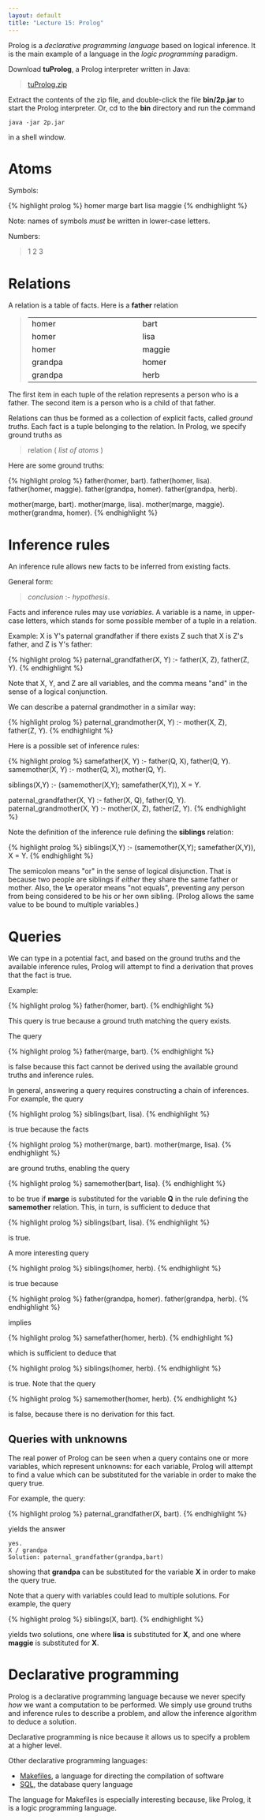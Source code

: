 ```yaml
---
layout: default
title: "Lecture 15: Prolog"
---
```


Prolog is a *declarative programming language* based on logical inference. It is the main example of a language in the *logic programming* paradigm.

Download **tuProlog**, a Prolog interpreter written in Java:

> [tuProlog.zip](../resources/tuProlog.zip)

Extract the contents of the zip file, and double-click the file **bin/2p.jar** to start the Prolog interpreter. Or, cd to the **bin** directory and run the command

    java -jar 2p.jar

in a shell window.

Atoms
=====

Symbols:

{% highlight prolog %}
homer
marge
bart
lisa
maggie
{% endhighlight %}

Note: names of symbols *must* be written in lower-case letters.

Numbers:

> 1 2 3

Relations
=========

A relation is a table of facts. Here is a **father** relation

> <table>
> <col width="13%" />
> <col width="15%" />
> <tbody>
> <tr class="odd">
> <td align="left">homer</td>
> <td align="left">bart</td>
> </tr>
> <tr class="even">
> <td align="left">homer</td>
> <td align="left">lisa</td>
> </tr>
> <tr class="odd">
> <td align="left">homer</td>
> <td align="left">maggie</td>
> </tr>
> <tr class="even">
> <td align="left">grandpa</td>
> <td align="left">homer</td>
> </tr>
> <tr class="odd">
> <td align="left">grandpa</td>
> <td align="left">herb</td>
> </tr>
> </tbody>
> </table>

The first item in each tuple of the relation represents a person who is a father. The second item is a person who is a child of that father.

Relations can thus be formed as a collection of explicit facts, called *ground truths*. Each fact is a tuple belonging to the relation. In Prolog, we specify ground truths as

> relation ( *list of atoms* )

Here are some ground truths:

{% highlight prolog %}
father(homer, bart).
father(homer, lisa).
father(homer, maggie).
father(grandpa, homer).
father(grandpa, herb).

mother(marge, bart).
mother(marge, lisa).
mother(marge, maggie).
mother(grandma, homer).
{% endhighlight %}

Inference rules
===============

An inference rule allows new facts to be inferred from existing facts.

General form:

> *conclusion* :- *hypothesis*.

Facts and inference rules may use *variables*. A variable is a name, in upper-case letters, which stands for some possible member of a tuple in a relation.

Example: X is Y's paternal grandfather if there exists Z such that X is Z's father, and Z is Y's father:

{% highlight prolog %}
paternal_grandfather(X, Y) :- father(X, Z), father(Z, Y).
{% endhighlight %}

Note that X, Y, and Z are all variables, and the comma means "and" in the sense of a logical conjunction.

We can describe a paternal grandmother in a similar way:

{% highlight prolog %}
paternal_grandmother(X, Y) :- mother(X, Z), father(Z, Y).
{% endhighlight %}

Here is a possible set of inference rules:

{% highlight prolog %}
samefather(X, Y) :- father(Q, X), father(Q, Y).
samemother(X, Y) :- mother(Q, X), mother(Q, Y).

siblings(X,Y) :- (samemother(X,Y); samefather(X,Y)), X \= Y.

paternal_grandfather(X, Y) :- father(X, Q), father(Q, Y).
paternal_grandmother(X, Y) :- mother(X, Z), father(Z, Y).
{% endhighlight %}

Note the definition of the inference rule defining the **siblings** relation:

{% highlight prolog %}
siblings(X,Y) :- (samemother(X,Y); samefather(X,Y)), X \= Y.
{% endhighlight %}

The semicolon means "or" in the sense of logical disjunction. That is because two people are siblings if *either* they share the same father or mother.  Also, the **\\=** operator means "not equals", preventing any person from being considered to be his or her own sibling.  (Prolog allows the same value to be bound to multiple variables.)

Queries
=======

We can type in a potential fact, and based on the ground truths and the available inference rules, Prolog will attempt to find a derivation that proves that the fact is true.

Example:

{% highlight prolog %}
father(homer, bart).
{% endhighlight %}

This query is true because a ground truth matching the query exists.

The query

{% highlight prolog %}
father(marge, bart).
{% endhighlight %}

is false because this fact cannot be derived using the available ground truths and inference rules.

In general, answering a query requires constructing a chain of inferences. For example, the query

{% highlight prolog %}
siblings(bart, lisa).
{% endhighlight %}

is true because the facts

{% highlight prolog %}
mother(marge, bart).
mother(marge, lisa).
{% endhighlight %}

are ground truths, enabling the query

{% highlight prolog %}
samemother(bart, lisa).
{% endhighlight %}

to be true if **marge** is substituted for the variable **Q** in the rule defining the **samemother** relation. This, in turn, is sufficient to deduce that

{% highlight prolog %}
siblings(bart, lisa).
{% endhighlight %}

is true.

A more interesting query

{% highlight prolog %}
siblings(homer, herb).
{% endhighlight %}

is true because

{% highlight prolog %}
father(grandpa, homer).
father(grandpa, herb).
{% endhighlight %}

implies

{% highlight prolog %}
samefather(homer, herb).
{% endhighlight %}

which is sufficient to deduce that

{% highlight prolog %}
siblings(homer, herb).
{% endhighlight %}

is true. Note that the query

{% highlight prolog %}
samemother(homer, herb).
{% endhighlight %}

is false, because there is no derivation for this fact.

Queries with unknowns
---------------------

The real power of Prolog can be seen when a query contains one or more variables, which represent unknowns: for each variable, Prolog will attempt to find a value which can be substituted for the variable in order to make the query true.

For example, the query:

{% highlight prolog %}
paternal_grandfather(X, bart).
{% endhighlight %}

yields the answer

    yes.
    X / grandpa
    Solution: paternal_grandfather(grandpa,bart)

showing that **grandpa** can be substituted for the variable **X** in order to make the query true.

Note that a query with variables could lead to multiple solutions.  For example, the query

{% highlight prolog %}
siblings(X, bart).
{% endhighlight %}

yields two solutions, one where **lisa** is substituted for **X**, and one where **maggie** is substituted for **X**.

Declarative programming
=======================

Prolog is a declarative programming language because we never specify *how* we want a computation to be performed. We simply use ground truths and inference rules to describe a problem, and allow the inference algorithm to deduce a solution.

Declarative programming is nice because it allows us to specify a problem at a higher level.

Other declarative programming languages:

-   [Makefiles](http://en.wikipedia.org/wiki/Makefile), a language for directing the compilation of software
-   [SQL](http://en.wikipedia.org/wiki/Sql), the database query language

The language for Makefiles is especially interesting because, like Prolog, it is a logic programming language.
